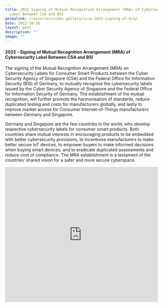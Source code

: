```yaml
---
title: 2022 Signing of Mutual Recognition Arrangement (MRA) of Cybersecurity
  Label Between CSA and BSI
permalink: /resources/video-gallery/sicw-2022-signing-of-mra/
date: 2022-10-28
layout: post
description: ""
image: ""
---
```

#### **2022 - Signing of Mutual Recognition Arrangement (MRA) of Cybersecurity Label Between CSA and BSI**

The signing of the Mutual Recognition Arrangement (MRA) on Cybersecurity Labels for Consumer Smart Products between the Cyber Security Agency of Singapore (CSA) and the Federal Office for Information Security (BSI) of Germany, to mutually recognise the cybersecurity labels issued by the Cyber Security Agency of Singapore and the Federal Office for Information Security of Germany. The establishment of the mutual recognition, will further promote the harmonisation of standards, reduce duplicated testing and costs for manufacturers globally, and lastly to improve market access for Consumer Internet-of-Things manufacturers between Germany and Singapore.

Germany and Singapore are the few countries in the world, who develop respective cybersecurity labels for consumer smart products. Both countries share mutual interests in encouraging products to be embedded with better cybersecurity provisions, to incentivise manufacturers to make better secure IoT devices, to empower buyers to make informed decisions when buying smart devices, and to eradicate duplicated assessments and reduce cost of compliance. The MRA establishment is a testament of the countries’ shared vision for a safer and more secure cyberspace.

<iframe allowfullscreen="" allow="accelerometer; autoplay; clipboard-write; encrypted-media; gyroscope; picture-in-picture; web-share" frameborder="0" title="YouTube video player" src="https://www.youtube.com/embed/PUMLIk5osog" width="100%" height="445"></iframe>